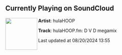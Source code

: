 ## Currently Playing on SoundCloud

[<img align="left" width="100" src="https://i1.sndcdn.com/artworks-VRAa2XqTlCVOpkK8-tA02SA-t500x500.jpg">](https://soundcloud.com/hulahoop-nyc/hulahoopfm-d-v-d-megamix)

**Artist**: hulaHOOP 

**Track**: hulaHOOP.fm: D V D megamix

Last updated at 08/20/2024 13:55
